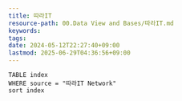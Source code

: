 ```yaml
---
title: 따라IT
resource-path: 00.Data View and Bases/따라IT.md
keywords:
tags:
date: 2024-05-12T22:27:40+09:00
lastmod: 2025-06-29T04:36:56+09:00
---
```

```dataview
TABLE index
WHERE source = "따라IT Network"
sort index
```
